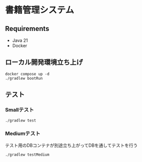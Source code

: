 # 書籍管理システム

## Requirements

- Java 21
- Docker

## ローカル開発環境立ち上げ

```shell
docker compose up -d
./gradlew bootRun
```

## テスト

### Smallテスト

```shell
./gradlew test
```

### Mediumテスト

テスト用のDBコンテナが別途立ち上がってDBを通してテストを行う

```shell
./gradlew testMedium
```
